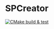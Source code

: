 # SPCreator

[![CMake build & test](https://github.com/Lguanghui/SPCreator/actions/workflows/cmake-single-platform.yml/badge.svg)](https://github.com/Lguanghui/SPCreator/actions/workflows/cmake-single-platform.yml)

